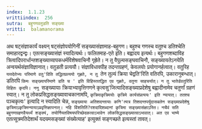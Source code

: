 ```yaml
---
index:  1.1.23
vrittiindex:  256
sutra:  बहुगणवतुडति सङ्ख्या
vritti:  balamanorama 
---
```


अथ षट्संज्ञाकार्यं वक्ष्यन् षट्संज्ञोपयोगिनीं सङ्ख्यासंज्ञामाह-बहुगण। बहुश्च गणस्च वतुश्च डतिश्चेति समाहारद्वन्द्वः। एतत्सङ्ख्यासंज्ञं स्यादित्यर्थः। फलितमाह-एते इति। बह्वादय इत्यर्थः। बहुगणशब्दाविह त्रित्वादिपरार्धान्तशङ्ख्याव्यापकधर्मविशेषवाचिनौ गृह्रेते। न तु वैपुल्यसङ्घवाचिनौ, सङ्ख्यायतेऽनयेति अन्वयर्थसंज्ञाविज्ञानात्। वतुडती प्रत्ययौ। संज्ञाविधावपीह तदन्तग्रहणं, केवलयोः प्रयोगानर्हत्वात्। वतुरिह `यत्तदेतेभ्यः परिमाणे वतु'विति तद्धितप्रत्ययो गृह्रते, न तु `तेन तुल्यं क्रिया चेद्वति'रिति वतिरपि, उकारानुबन्धात्। डतिरपि `किमः सङ्ख्यापरिमाणे डति च ' इति विहिस्ततद्धित एव गृह्रते, वतुना साहचर्यात्। न तु भातेर्डवतुरिति विहितः कृदपि। ननु `सङ्ख्यायाः क्रियाभ्यावृत्तिगणने कृत्वसु'जित्यादिसङ्ख्याप्रदेशेषु बह्वादीनामेव चतुर्णां ग्रहणं स्यात्। न तु लोकप्रसिद्धसङ्ख्यावाचकानामपि, `कृत्रिमाकृत्रिमयोः कृत्रिमे कार्यसंप्रत्ययः' इति न्यायात्। ततश्च `पञ्चकृत्वः' इत्यादि न स्यादिति चेन्न, `सङ्ख्याया अतिशदन्तायाः कनि'त्यत्र तिशदन्तपर्युदासबलेन सङ्ख्याप्रदेशेषु कृत्रिमाऽकृत्रिमन्यायाऽप्रवृत्तिज्ञापनात्। नहि विंशतितिं?रशदादिशब्दानां कृत्रिमा सङ्ख्यासंज्ञाऽस्ति। नचैवं सति बहुगणग्रहणवैयर्थ्यं शङ्क्यं, तयोर्नियतविषयपरिच्छेदकत्वाऽभावेन लोकसिद्धसङ्ख्यात्वाऽभावात्। अत एव भाष्ये `एतत्सूत्रमतिदेशार्थं यदयमसङ्ख्यां संख्येत्याह' इत्युक्तं सङ्गच्छते इत्यस्तां तावत्। 

